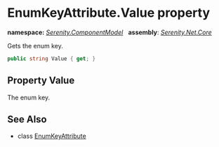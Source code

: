 # EnumKeyAttribute.Value property
**namespace:** *[Serenity.ComponentModel](../../README.md#serenity.componentmodel-namespace)*   **assembly**: *[Serenity.Net.Core](../../README.md)*

Gets the enum key.

```csharp
public string Value { get; }
```

## Property Value

The enum key.

## See Also

* class [EnumKeyAttribute](../EnumKeyAttribute.md)
